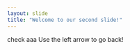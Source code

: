 ```yaml
---
layout: slide
title: "Welcome to our second slide!"
---
```

check aaa
Use the left arrow to go back!
